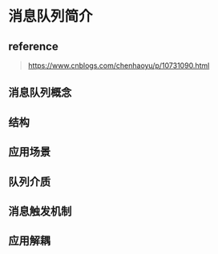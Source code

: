 # 消息队列简介

## reference

> https://www.cnblogs.com/chenhaoyu/p/10731090.html

## 消息队列概念

## 结构

## 应用场景

## 队列介质

## 消息触发机制

## 应用解耦

## 